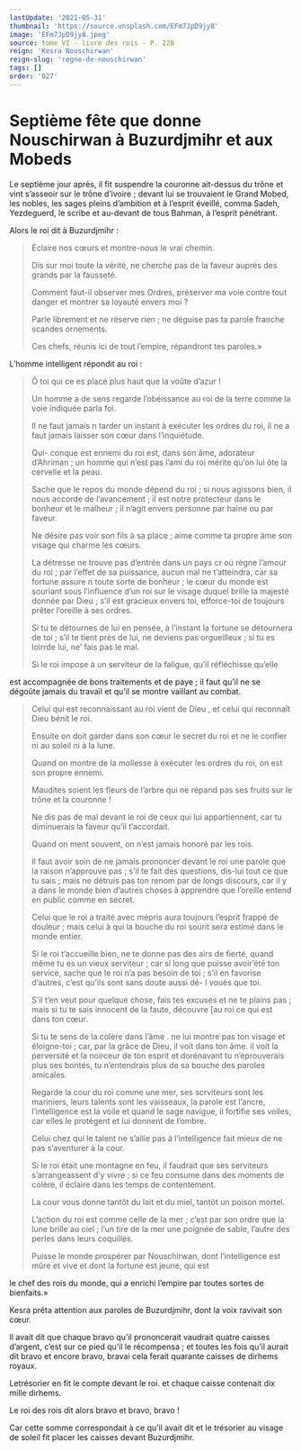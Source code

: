 ```yaml
---
lastUpdate: '2021-05-31'
thumbnail: 'https://source.unsplash.com/EFm7JpD9jy8'
image: 'EFm7JpD9jy8.jpeg'
source: tome VI - livre des rois - P. 228
reign: 'Kesra Nouschirwan'
reign-slug: 'regne-de-nouschirwan'
tags: []
order: '027'
---
```


# Septième fête que donne Nouschirwan à Buzurdjmihr et aux Mobeds

Le septième jour après, il fit suspendre la couronne ait-dessus du trône et vint s’asseoir sur le trône d’ivoire ; devant lui se trouvaient le Grand Mobed, les nobles, les sages pleins d’ambition et à l’esprit éveillé, comma Sadeh, Yezdeguerd, le scribe et au-devant de tous Bahman, à l’esprit pénétrant.

Alors le roi dit à Buzurdjmihr :

> Éclaire nos cœurs et montre-nous le vrai chemin.
>
> Dis sur moi toute la vérité, ne cherche pas de la faveur auprès des grands par la fausseté.
>
> Comment faut-il observer mes Ordres, préserver ma voie contre tout danger et montrer sa loyauté envers moi ?
>
> Parle librement et ne réserve rien ; ne déguise pas ta parole franche scandes ornements.
>
> Ces chefs, réunis ici de tout l’empire, répandront tes paroles.»

L’homme intelligent répondit au roi :

> Ô toi qui ce es placé plus haut que la voûte d’azur !
>
> Un homme a de sens regarde l’obéissance au roi de la terre comme la voie indiquée parla foi.
>
> Il ne faut jamais n tarder un instant à exécuter les ordres du roi, il ne a faut jamais laisser son cœur dans l’inquiétude.
>
> Qui- conque est ennemi du roi est, dans son âme, adorateur d’Ahriman ; un homme qui n’est pas l’ami du roi mérite qu’on lui ôte la cervelle et la peau.
>
> Sache que le repos du monde dépend du roi ; si nous agissons bien, il nous accorde de l’avancement ; il est notre protecteur dans le bonheur et le malheur ; il n’agit envers personne par haine ou par faveur.
>
> Ne désire pas voir son fils à sa place ; aime comme ta propre âme son visage qui charme les cœurs.
>
> La détresse ne trouve pas d’entrée dans un pays cr où règne l’amour du roi ; par l’effet de sa puissance, aucun mal ne t’atteindra, car sa fortune assure n toute sorte de bonheur ; le cœur du monde est souriant sous l’influence d’un roi sur le visage duquel brille la majesté donnée par Dieu ; s’il est gracieux envers toi, efforce-toi de toujours prêter l’oreille à ses ordres.
>
> Si tu te détournes de lui en pensée, à l’instant la fortune se détournera de toi ; s’il te tient près de lui, ne deviens pas orgueilleux ; si tu es loirrde lui, ne’ fais pas le mal.
>
> Si le roi impose à un serviteur de la faligue, qu’il réfléchisse qu’elle
>
> 
est accompagnée de bons traitements et de paye ; il faut qu’il ne se dégoûte jamais du travail et qu’il se montre vaillant au combat.
>
> Celui qui est reconnaissant au roi vient de Dieu , et celui qui reconnaît Dieu bénit le roi.
>
> Ensuite on doit garder dans son cœur le secret du roi et ne le confier ni au soleil ni à la lune.
>
> Quand on montre de la mollesse à exécuter les ordres du roi, on est son propre ennemi.
>
> Maudites soient les fleurs de l’arbre qui ne répand pas ses fruits sur le trône et la couronne !
>
> Ne dis pas de mal devant le roi de ceux qui lui appartiennent, car tu diminuerais la faveur qu’il t’accordait.
>
> Quand on ment souvent, on n’est jamais honoré par les rois.
>
> Il faut avoir soin de ne jamais prononcer devant le roi une parole que la raison n’approuve pas ; s’il te fait des questions, dis-lui tout ce que tu sais ; mais ne détruis pas ton renom par de longs discours, car il y a dans le monde bien d’autres choses à apprendre que l’oreille entend en public comme en secret.
>
> Celui que le roi a traité avec mépris aura toujours l’esprit frappé de douleur ; mais celui à qui la bouche du roi sourit sera estimé dans le monde entier.
>
> Si le roi t’accueille bien, ne te donne pas des airs de fierté, quand même tu es un vieux serviteur ; car si long que puisse avoir’été ton service, sache que le roi n’a pas besoin de toi ; s’il en favorise d’autres, c’est qu’ils sont sans doute aussi dé- l voués que toi.
>
> S’il t’en veut pour quelque chose, fais tes excuses et ne te plains pas ; mais si tu te sais innocent de la faute, découvre [au roi ce qui est dans ton cœur.
>
> Si tu te sens de la colère dans l’âme .
ne lui montre pas ton visage et éloigne-toi ; car, par la grâce de Dieu, il voit dans ton âme. il voit la perversité et la noirceur de ton esprit et dorénavant tu n’éprouverais plus ses bontés, tu n’entendrais plus de sa bouche des paroles amicales.
>
> Regarde la cour du roi comme une mer, ses scrviteurs sont les mariniers, leurs talents sont les vaisseaux, la parole est l’ancre, l’intelligence est la voile et quand le sage navigue, il fortifie ses voiles, car elles le protégent et lui donnent de l’ombre.
>
> Celui chez qui le talent ne s’allie pas à l’intelligence fait mieux de ne pas s’aventurer à la cour.
>
> Si le roi était une montagne en feu, il faudrait que ses serviteurs s’arrangeassent d’y vivre ; si ce feu consume dans des moments de colère, il éclaire dans les temps de contentement.
>
> La cour vous donne tantôt du lait et du miel, tantôt un poison mortel.
>
> L’action du roi est comme celle de la mer ; c’est par son ordre que la lune brille au ciel ; l’un tire de la mer une poignée de sable, l’autre des perles dans leurs coquilles.
>
> Puisse le monde prospérer par Nouschirwan, dont l’intelligence est mûre et vive et dont la fortune est jeune, qui est
>
> 
le chef des rois du monde, qui a enrichi l’empire par toutes sortes de bienfaits.»

Kesra prêta attention aux paroles de Buzurdjmihr, dont la voix ravivait son cœur.

Il avait dit que chaque bravo qu’il prononcerait vaudrait quatre caisses d’argent, c’est sur ce pied qu’il le récompensa ; et toutes les fois qu’il aurait dit bravo et encore bravo, bravai cela ferait quarante caisses de dirhems royaux.

Letrésorier en fit le compte devant le roi. et chaque caisse contenait dix mille dirhems.

Le roi des rois dit alors bravo et bravo, bravo !

Car cette somme correspondait à ce qu’il avait dit et le trésorier au visage de soleil fit placer les caisses devant Buzurdjmihr.
